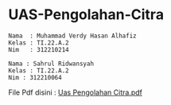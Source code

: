 # UAS-Pengolahan-Citra

```
Nama  : Muhammad Verdy Hasan Alhafiz
Kelas : TI.22.A.2
Nim   : 312210214

Nama : Sahrul Ridwansyah
Kelas : TI.22.A.2
Nim : 312210064
```

File Pdf disini : [Uas Pengolahan Citra.pdf](https://github.com/user-attachments/files/16139781/Uas.Pengolahan.Citra.pdf)
